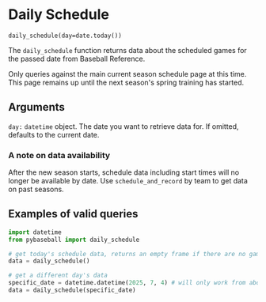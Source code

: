# Daily Schedule

`daily_schedule(day=date.today())`

The `daily_schedule` function returns data about the scheduled games for the passed date from Baseball Reference.

Only queries against the main current season schedule page at this time. This page remains up until the next season's spring training has started.

## Arguments
`day:` `datetime` object. The date you want to retrieve data for. If omitted, defaults to the current date.

### A note on data availability 
After the new season starts, schedule data including start times will no longer be available by date. Use `schedule_and_record` by team to get data on past seasons.

## Examples of valid queries

```python
import datetime
from pybaseball import daily_schedule

# get today's schedule data, returns an empty frame if there are no games (spring, regular season, or postseason)
data = daily_schedule()

# get a different day's data
specific_date = datetime.datetime(2025, 7, 4) # will only work from about February 2025 - February 2026
data = daily_schedule(specific_date)


```
